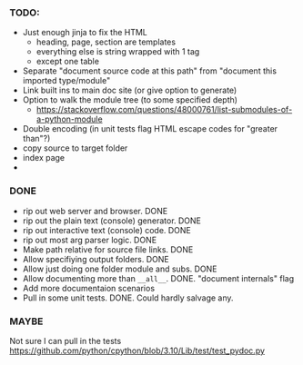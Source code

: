 ### TODO:
- Just enough jinja to fix the HTML
  - heading, page, section are templates
  - everything else is string wrapped with 1 tag
  - except one table
- Separate "document source code at this path" from "document this imported type/module"
- Link built ins to main doc site (or give option to generate)
- Option to walk the module tree (to some specified depth)
  - https://stackoverflow.com/questions/48000761/list-submodules-of-a-python-module
- Double encoding (in unit tests flag HTML escape codes for "greater than"?)
- copy source to target folder
- index page
- 

### DONE
- rip out web server and browser. DONE
- rip out the plain text (console) generator. DONE
- rip out interactive text (console) code. DONE
- rip out most arg parser logic. DONE
- Make path relative for source file links. DONE
- Allow specifiying output folders. DONE
- Allow just doing one folder module and subs. DONE
- Allow documenting more than `__all__`. DONE. "document internals" flag
- Add more documentaion scenarios
- Pull in some unit tests. DONE. Could hardly salvage any.

### MAYBE
Not sure I can pull in the tests
https://github.com/python/cpython/blob/3.10/Lib/test/test_pydoc.py
